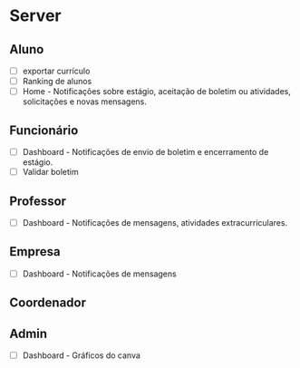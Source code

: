 # Server

## Aluno
- [ ] exportar currículo
- [ ] Ranking de alunos
- [ ] Home - Notificações sobre estágio, aceitação de boletim ou atividades, solicitações e novas mensagens.

## Funcionário
- [ ] Dashboard - Notificações de envio de boletim e encerramento de estágio.
- [ ] Validar boletim

## Professor
- [ ] Dashboard - Notificações de mensagens, atividades extracurriculares.

## Empresa
- [ ] Dashboard - Notificações de mensagens

## Coordenador

## Admin
- [ ] Dashboard - Gráficos do canva
